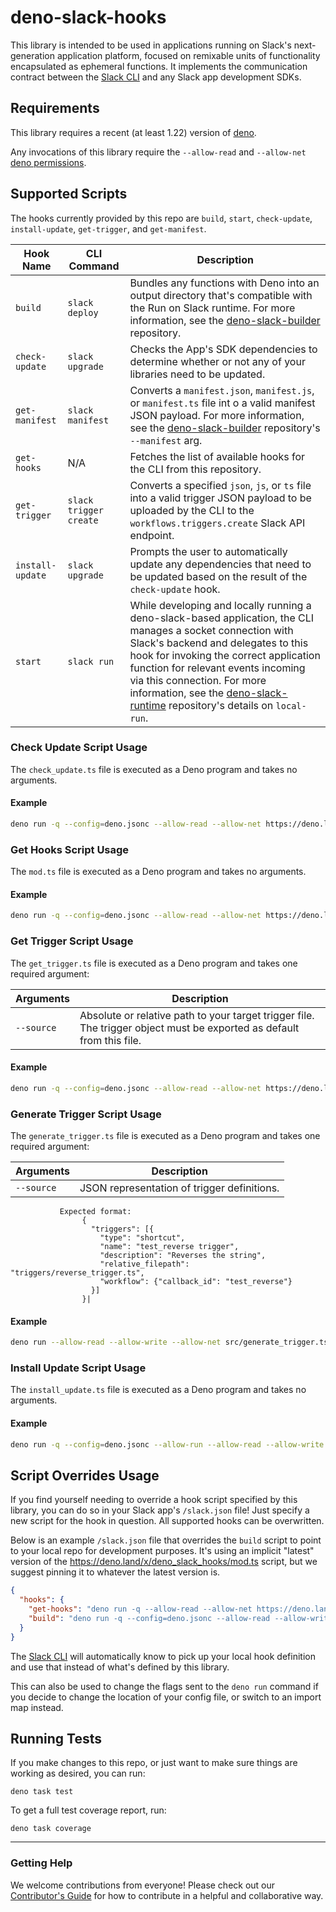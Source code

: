 # deno-slack-hooks

This library is intended to be used in applications running on Slack's next-generation application platform, focused on remixable
units of functionality encapsulated as ephemeral functions. It implements the communication contract between the
[Slack CLI][cli] and any Slack app development SDKs.

## Requirements

This library requires a recent (at least 1.22) version of [deno](https://deno.land).

Any invocations of this library require the `--allow-read` and `--allow-net` [deno permissions](https://deno.land/manual/getting_started/permissions).

## Supported Scripts
The hooks currently provided by this repo are `build`, `start`, `check-update`, `install-update`, `get-trigger`, and `get-manifest`.

| Hook Name         | CLI Command            | Description                     |
| ----------------- | ---------------------- | ------------------------------- |
| `build`           | `slack deploy`         | Bundles any functions with Deno into an output directory that's compatible with the Run on Slack runtime. For more information, see the [deno-slack-builder](https://github.com/slackapi/deno-slack-builder) repository. |
| `check-update`    | `slack upgrade`        | Checks the App's SDK dependencies to determine whether or not any of your libraries need to be updated. |
| `get-manifest`    | `slack manifest`       | Converts a `manifest.json`, `manifest.js`, or `manifest.ts` file int o a valid manifest JSON payload. For more information, see the [deno-slack-builder](https://github.com/slackapi/deno-slack-builder) repository's `--manifest` arg. |
| `get-hooks`       | N/A                    | Fetches the list of available hooks for the CLI from this repository. |
| `get-trigger`     | `slack trigger create` | Converts a specified `json`, `js`, or `ts` file into a valid trigger JSON payload to be uploaded by the CLI to the `workflows.triggers.create` Slack API endpoint. |
| `install-update`  | `slack upgrade`        | Prompts the user to automatically update any dependencies that need to be updated based on the result of the `check-update` hook. |
| `start`           | `slack run`            | While developing and locally running a deno-slack-based application, the CLI manages a socket connection with Slack's backend and delegates to this hook for invoking the correct application function for relevant events incoming via this connection. For more information, see the [deno-slack-runtime](https://github.com/slackapi/deno-slack-runtime) repository's details on `local-run`. |


### Check Update Script Usage
The `check_update.ts` file is executed as a Deno program and takes no arguments.

#### Example
```bash
deno run -q --config=deno.jsonc --allow-read --allow-net https://deno.land/x/deno_slack_hooks/check_update.ts
```
### Get Hooks Script Usage
The `mod.ts` file is executed as a Deno program and takes no arguments.

#### Example
```bash
deno run -q --config=deno.jsonc --allow-read --allow-net https://deno.land/x/deno_slack_hooks/mod.ts
```
### Get Trigger Script Usage

The `get_trigger.ts` file is executed as a Deno program and takes one required argument:

| Arguments  | Description                                           |
| ---------- | ----------------------------------------------------- |
| `--source` | Absolute or relative path to your target trigger file. The trigger object must be exported as default from this file. |


#### Example
```bash
deno run -q --config=deno.jsonc --allow-read --allow-net https://deno.land/x/deno_slack_hooks/get_trigger.ts --source="./trigger.ts"
```

### Generate Trigger Script Usage

The `generate_trigger.ts` file is executed as a Deno program and takes one required argument:

| Arguments  | Description                                           |
| ---------- | ----------------------------------------------------- |
| `--source` | JSON representation of trigger definitions. 
               Expected format:  
                    {
                      "triggers": [{
                        "type": "shortcut",
                        "name": "test_reverse trigger",
                        "description": "Reverses the string",
                        "relative_filepath": "triggers/reverse_trigger.ts",
                        "workflow": {"callback_id": "test_reverse"}
                      }]
                    }|


#### Example
```bash
deno run --allow-read --allow-write --allow-net src/generate_trigger.ts --source='{ "triggers": [{ "type": "shortcut", "name": "test_reverse trigger", "description": "", "relative_filepath": "reverse_trigger.ts", "workflow": {"callback_id": "test_reverse"}, "inputs":{"interaction":{"value":"{{data.interactivity}}"}} }] }'
```

### Install Update Script Usage
The `install_update.ts` file is executed as a Deno program and takes no arguments.

#### Example
```bash
deno run -q --config=deno.jsonc --allow-run --allow-read --allow-write --allow-net https://deno.land/x/deno_slack_hooks/install_update.ts
```
## Script Overrides Usage

If you find yourself needing to override a hook script specified by this library, you can do so in your Slack app's `/slack.json` file! Just specify a new script for the hook in question. All supported hooks can be overwritten.

Below is an example `/slack.json` file that overrides the `build` script to point to your local repo for development purposes. It's using an implicit "latest" version of the https://deno.land/x/deno_slack_hooks/mod.ts script, but we suggest pinning it to whatever the latest version is.

```json
{
  "hooks": {
    "get-hooks": "deno run -q --allow-read --allow-net https://deno.land/x/deno_slack_hooks/mod.ts",
    "build": "deno run -q --config=deno.jsonc --allow-read --allow-write --allow-net --allow-run file:///<path-to-your-local-repo>/mod.ts"
  }
}
```

The [Slack CLI][cli] will automatically know to pick up your local hook definition and use that instead of what's defined by this library.

This can also be used to change the flags sent to the `deno run` command if you decide to change the location of your config file, or switch to an import map instead.

## Running Tests

If you make changes to this repo, or just want to make sure things are working as desired, you can run:

    deno task test

To get a full test coverage report, run:

    deno task coverage

---

### Getting Help

We welcome contributions from everyone! Please check out our
[Contributor's Guide](.github/CONTRIBUTING.md) for how to contribute in a
helpful and collaborative way.

[cli]: https://github.com/slackapi/slack-cli
